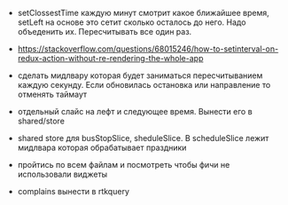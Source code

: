 - setClossestTime каждую минут смотрит какое ближайшее время, setLeft на основе это сетит сколько осталось до него. Надо объеденить их. Пересчитывать все один раз. 
- https://stackoverflow.com/questions/68015246/how-to-setinterval-on-redux-action-without-re-rendering-the-whole-app
- сделать мидлвару которая будет заниматься пересчитыванием каждую секунду. Если обновилась остановка или направление то отменять таймаут
- отдельный слайс на лефт и следующее время. Вынести его в shared/store

- shared store для busStopSlice, sheduleSlice. В scheduleSlice лежит мидлвара которая обрабатывает праздники 

- пройтись по всем файлам и посмотреть чтобы фичи не использовали виджеты
- complains вынести в rtkquery